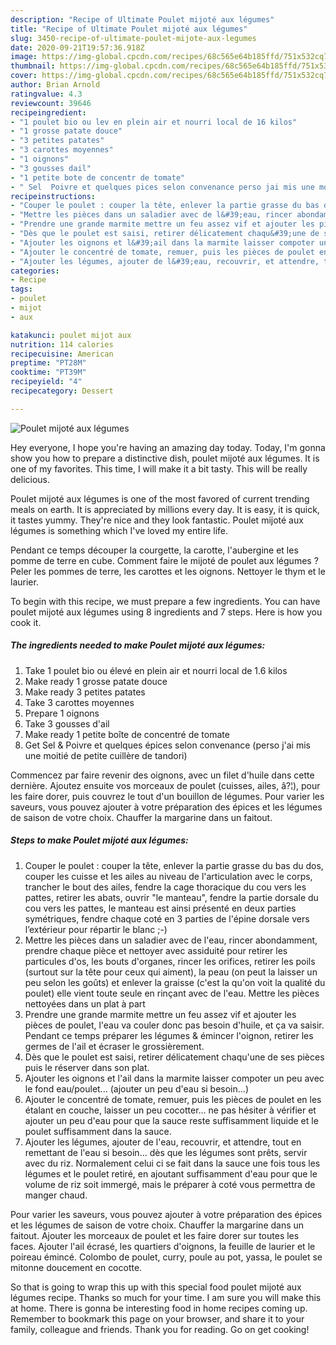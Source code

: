```yaml
---
description: "Recipe of Ultimate Poulet mijoté aux légumes"
title: "Recipe of Ultimate Poulet mijoté aux légumes"
slug: 3450-recipe-of-ultimate-poulet-mijote-aux-legumes
date: 2020-09-21T19:57:36.918Z
image: https://img-global.cpcdn.com/recipes/68c565e64b185ffd/751x532cq70/poulet-mijote-aux-legumes-photo-principale-de-la-recette.jpg
thumbnail: https://img-global.cpcdn.com/recipes/68c565e64b185ffd/751x532cq70/poulet-mijote-aux-legumes-photo-principale-de-la-recette.jpg
cover: https://img-global.cpcdn.com/recipes/68c565e64b185ffd/751x532cq70/poulet-mijote-aux-legumes-photo-principale-de-la-recette.jpg
author: Brian Arnold
ratingvalue: 4.3
reviewcount: 39646
recipeingredient:
- "1 poulet bio ou lev en plein air et nourri local de 16 kilos"
- "1 grosse patate douce"
- "3 petites patates"
- "3 carottes moyennes"
- "1 oignons"
- "3 gousses dail"
- "1 petite bote de concentr de tomate"
- " Sel  Poivre et quelques pices selon convenance perso jai mis une moiti de petite cuillre de tandori"
recipeinstructions:
- "Couper le poulet : couper la tête, enlever la partie grasse du bas du dos, couper les cuisse et les ailes au niveau de l&#39;articulation avec le corps, trancher le bout des ailes, fendre la cage thoracique du cou vers les pattes, retirer les abats, ouvrir &#34;le manteau&#34;, fendre la partie dorsale du cou vers les pattes, le manteau est ainsi présenté en deux parties symétriques, fendre chaque coté en 3 parties de l&#39;épine dorsale vers l’extérieur pour répartir le blanc ;-)"
- "Mettre les pièces dans un saladier avec de l&#39;eau, rincer abondamment, prendre chaque pièce et nettoyer avec assiduité pour retirer les particules d&#39;os, les bouts d&#39;organes, rincer les orifices, retirer les poils (surtout sur la tête pour ceux qui aiment), la peau (on peut la laisser un peu selon les goûts) et enlever la graisse (c&#39;est la qu&#39;on voit la qualité du poulet) elle vient toute seule en rinçant avec de l&#39;eau. Mettre les pièces nettoyées dans un plat à part"
- "Prendre une grande marmite mettre un feu assez vif et ajouter les pièces de poulet, l&#39;eau va couler donc pas besoin d&#39;huile, et ça va saisir. Pendant ce temps préparer les légumes &amp; émincer l&#39;oignon, retirer les germes de l&#39;ail et écraser le grossièrement."
- "Dès que le poulet est saisi, retirer délicatement chaqu&#39;une de ses pièces puis le réserver dans son plat."
- "Ajouter les oignons et l&#39;ail dans la marmite laisser compoter un peu avec le fond eau/poulet... (ajouter un peu d&#39;eau si besoin...)"
- "Ajouter le concentré de tomate, remuer, puis les pièces de poulet en les étalant en couche, laisser un peu cocotter... ne pas hésiter à vérifier et ajouter un peu d&#39;eau pour que la sauce reste suffisamment liquide et le poulet suffisamment dans la sauce."
- "Ajouter les légumes, ajouter de l&#39;eau, recouvrir, et attendre, tout en remettant de l&#39;eau si besoin... dès que les légumes sont prêts, servir avec du riz. Normalement celui ci se fait dans la sauce une fois tous les légumes et le poulet retiré, en ajoutant suffisamment d&#39;eau pour que le volume de riz soit immergé, mais le préparer à coté vous permettra de manger chaud."
categories:
- Recipe
tags:
- poulet
- mijot
- aux

katakunci: poulet mijot aux 
nutrition: 114 calories
recipecuisine: American
preptime: "PT28M"
cooktime: "PT39M"
recipeyield: "4"
recipecategory: Dessert

---
```



![Poulet mijoté aux légumes](https://img-global.cpcdn.com/recipes/68c565e64b185ffd/751x532cq70/poulet-mijote-aux-legumes-photo-principale-de-la-recette.jpg)

Hey everyone, I hope you're having an amazing day today. Today, I'm gonna show you how to prepare a distinctive dish, poulet mijoté aux légumes. It is one of my favorites. This time, I will make it a bit tasty. This will be really delicious.

Poulet mijoté aux légumes is one of the most favored of current trending meals on earth. It is appreciated by millions every day. It is easy, it is quick, it tastes yummy. They're nice and they look fantastic. Poulet mijoté aux légumes is something which I've loved my entire life.

Pendant ce temps découper la courgette, la carotte, l&#39;aubergine et les pomme de terre en cube. Comment faire le mijoté de poulet aux légumes ? Peler les pommes de terre, les carottes et les oignons. Nettoyer le thym et le laurier.


To begin with this recipe, we must prepare a few ingredients. You can have poulet mijoté aux légumes using 8 ingredients and 7 steps. Here is how you cook it.

<!--inarticleads1-->

##### The ingredients needed to make Poulet mijoté aux légumes:

1. Take 1 poulet bio ou élevé en plein air et nourri local de 1.6 kilos
1. Make ready 1 grosse patate douce
1. Make ready 3 petites patates
1. Take 3 carottes moyennes
1. Prepare 1 oignons
1. Take 3 gousses d&#39;ail
1. Make ready 1 petite boîte de concentré de tomate
1. Get  Sel &amp; Poivre et quelques épices selon convenance (perso j&#39;ai mis une moitié de petite cuillère de tandori)


Commencez par faire revenir des oignons, avec un filet d&#39;huile dans cette dernière. Ajoutez ensuite vos morceaux de poulet (cuisses, ailes, â?¦), pour les faire dorer, puis couvrez le tout d&#39;un bouillon de légumes. Pour varier les saveurs, vous pouvez ajouter à votre préparation des épices et les légumes de saison de votre choix. Chauffer la margarine dans un faitout. 

<!--inarticleads2-->

##### Steps to make Poulet mijoté aux légumes:

1. Couper le poulet : couper la tête, enlever la partie grasse du bas du dos, couper les cuisse et les ailes au niveau de l&#39;articulation avec le corps, trancher le bout des ailes, fendre la cage thoracique du cou vers les pattes, retirer les abats, ouvrir &#34;le manteau&#34;, fendre la partie dorsale du cou vers les pattes, le manteau est ainsi présenté en deux parties symétriques, fendre chaque coté en 3 parties de l&#39;épine dorsale vers l’extérieur pour répartir le blanc ;-)
1. Mettre les pièces dans un saladier avec de l&#39;eau, rincer abondamment, prendre chaque pièce et nettoyer avec assiduité pour retirer les particules d&#39;os, les bouts d&#39;organes, rincer les orifices, retirer les poils (surtout sur la tête pour ceux qui aiment), la peau (on peut la laisser un peu selon les goûts) et enlever la graisse (c&#39;est la qu&#39;on voit la qualité du poulet) elle vient toute seule en rinçant avec de l&#39;eau. Mettre les pièces nettoyées dans un plat à part
1. Prendre une grande marmite mettre un feu assez vif et ajouter les pièces de poulet, l&#39;eau va couler donc pas besoin d&#39;huile, et ça va saisir. Pendant ce temps préparer les légumes &amp; émincer l&#39;oignon, retirer les germes de l&#39;ail et écraser le grossièrement.
1. Dès que le poulet est saisi, retirer délicatement chaqu&#39;une de ses pièces puis le réserver dans son plat.
1. Ajouter les oignons et l&#39;ail dans la marmite laisser compoter un peu avec le fond eau/poulet... (ajouter un peu d&#39;eau si besoin...)
1. Ajouter le concentré de tomate, remuer, puis les pièces de poulet en les étalant en couche, laisser un peu cocotter... ne pas hésiter à vérifier et ajouter un peu d&#39;eau pour que la sauce reste suffisamment liquide et le poulet suffisamment dans la sauce.
1. Ajouter les légumes, ajouter de l&#39;eau, recouvrir, et attendre, tout en remettant de l&#39;eau si besoin... dès que les légumes sont prêts, servir avec du riz. Normalement celui ci se fait dans la sauce une fois tous les légumes et le poulet retiré, en ajoutant suffisamment d&#39;eau pour que le volume de riz soit immergé, mais le préparer à coté vous permettra de manger chaud.


Pour varier les saveurs, vous pouvez ajouter à votre préparation des épices et les légumes de saison de votre choix. Chauffer la margarine dans un faitout. Ajouter les morceaux de poulet et les faire dorer sur toutes les faces. Ajouter l&#39;ail écrasé, les quartiers d&#39;oignons, la feuille de laurier et le poireau émincé. Colombo de poulet, curry, poule au pot, yassa, le poulet se mitonne doucement en cocotte. 

So that is going to wrap this up with this special food poulet mijoté aux légumes recipe. Thanks so much for your time. I am sure you will make this at home. There is gonna be interesting food in home recipes coming up. Remember to bookmark this page on your browser, and share it to your family, colleague and friends. Thank you for reading. Go on get cooking!
